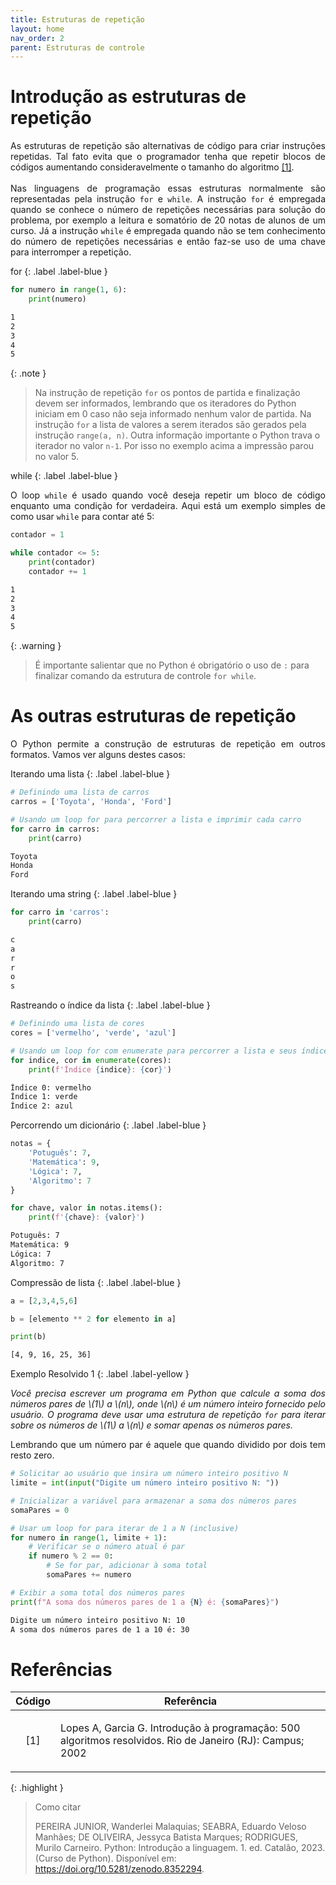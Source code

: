 ```yaml
---
title: Estruturas de repetição
layout: home
nav_order: 2
parent: Estruturas de controle
---
```


<!--Don't delete this script-->
<script src = "https://polyfill.io/v3/polyfill.min.js?features=es6"></script>
<script id = "MathJax-script" async src="https://cdn.jsdelivr.net/npm/mathjax@3/es5/tex-mml-chtml.js"></script>
<!--Don't delete this script-->

<h1>Introdução as estruturas de repetição</h1>

<p align = "justify">
As estruturas de repetição são alternativas de código para criar instruções repetidas. Tal fato evita que o programador tenha que repetir blocos de códigos aumentando consideravelmente o tamanho do algoritmo <a href = "#ref1">[1]</a>.
<br><br>
Nas linguagens de programação essas estruturas normalmente são representadas pela instrução <code>for</code> e <code>while</code>. A instrução <code>for</code> é empregada quando se conhece o número de repetições necessárias para solução do problema, por exemplo a leitura e somatório de 20 notas de alunos de um curso. Já a instrução <code>while</code> é empregada quando não se tem conhecimento do número de repetições necessárias e então faz-se uso de uma chave para interromper a repetição.
</p>

for
{: .label .label-blue }

```python
for numero in range(1, 6):
    print(numero)
```
```cmd
1
2
3
4
5
```

{: .note }
> Na instrução de repetição `for` os pontos de partida e finalização devem ser informados, lembrando que os iteradores do Python iniciam em 0 caso não seja informado nenhum valor de partida. Na instrução `for` a lista de valores a serem iterados são gerados pela instrução `range(a, n)`. Outra informação importante o Python trava o iterador no valor `n-1`. Por isso no exemplo acima a impressão parou no valor 5.

while
{: .label .label-blue }

<p align = "justify">
O loop <code>while</code> é usado quando você deseja repetir um bloco de código enquanto uma condição for verdadeira. Aqui está um exemplo simples de como usar <code>while</code> para contar até 5:
</p>

```python
contador = 1

while contador <= 5:
    print(contador)
    contador += 1
```
```cmd
1
2
3
4
5
```

{: .warning }
> É importante salientar que no Python é obrigatório o uso de `:` para finalizar comando da estrutura de controle `for while`. 

<h1>As outras estruturas de repetição</h1>
<p align = "justify">
O Python permite a construção de estruturas de repetição em outros formatos. Vamos ver alguns destes casos:
</p>

Iterando uma lista
{: .label .label-blue }

```python
# Definindo uma lista de carros
carros = ['Toyota', 'Honda', 'Ford']

# Usando um loop for para percorrer a lista e imprimir cada carro
for carro in carros:
    print(carro)
```
```cmd
Toyota
Honda
Ford
```

Iterando uma string
{: .label .label-blue }

```python
for carro in 'carros':
    print(carro)
```
```cmd
c
a
r
r
o
s
```

Rastreando o índice da lista
{: .label .label-blue }

```python
# Definindo uma lista de cores
cores = ['vermelho', 'verde', 'azul']

# Usando um loop for com enumerate para percorrer a lista e seus índices
for indice, cor in enumerate(cores):
    print(f'Índice {indice}: {cor}')
```
```cmd
Índice 0: vermelho
Índice 1: verde
Índice 2: azul
```

Percorrendo um dicionário
{: .label .label-blue }

```python
notas = {
    'Potuguês': 7, 
    'Matemática': 9, 
    'Lógica': 7, 
    'Algoritmo': 7
}

for chave, valor in notas.items():
    print(f'{chave}: {valor}')
```
```cmd
Potuguês: 7
Matemática: 9
Lógica: 7
Algoritmo: 7
```

Compressão de lista
{: .label .label-blue }

```python
a = [2,3,4,5,6]

b = [elemento ** 2 for elemento in a]

print(b)
```
```cmd
[4, 9, 16, 25, 36]
```

Exemplo Resolvido 1
{: .label .label-yellow }

<p align = "justify">
    <i>
    Você precisa escrever um programa em Python que calcule a soma dos números pares de \(1\) a \(n\), onde \(n\) é um número inteiro fornecido pelo usuário. O programa deve usar uma estrutura de repetição <code>for</code> para iterar sobre os números de \(1\) a \(n\) e somar apenas os números pares.
    </i>
</p>

<p align = "justify">
Lembrando que um número par é aquele que quando dividido por dois tem resto zero.
</p>

```python
# Solicitar ao usuário que insira um número inteiro positivo N
limite = int(input("Digite um número inteiro positivo N: "))

# Inicializar a variável para armazenar a soma dos números pares
somaPares = 0

# Usar um loop for para iterar de 1 a N (inclusive)
for numero in range(1, limite + 1):
    # Verificar se o número atual é par
    if numero % 2 == 0:
        # Se for par, adicionar à soma total
        somaPares += numero

# Exibir a soma total dos números pares
print(f"A soma dos números pares de 1 a {N} é: {somaPares}")
```
```cmd
Digite um número inteiro positivo N: 10
A soma dos números pares de 1 a 10 é: 30
```
<h1>Referências</h1>

<table>
    <thead>
        <tr>
            <th>Código</th>
            <th>Referência</th>
        </tr>
    </thead>
    <tbody>
        <tr>
            <td><p align = "center" id = "ref1">[1]</p></td>
            <td><p align = "left">Lopes A, Garcia G. Introdução à programação: 500 algoritmos resolvidos. Rio de Janeiro (RJ): Campus; 2002</p></td>
        </tr>
    </tbody>
</table>

{: .highlight }
> Como citar
> 
> PEREIRA JUNIOR, Wanderlei Malaquias; SEABRA, Eduardo Veloso Manhães; DE OLIVEIRA, Jessyca Batista Marques; RODRIGUES, Murilo Carneiro. Python: Introdução a linguagem. 1. ed. Catalão, 2023. (Curso de Python). Disponível em: <https://doi.org/10.5281/zenodo.8352294>.